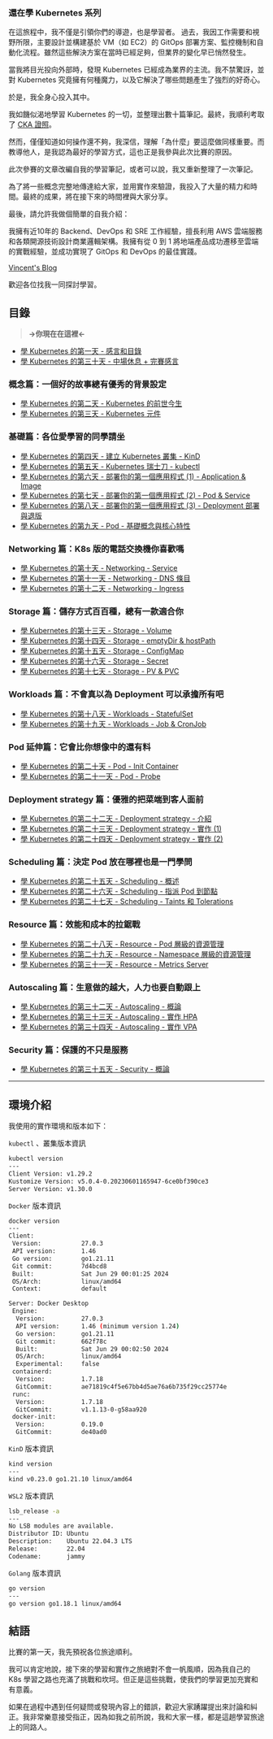 ### 還在學 Kubernetes 系列

在這旅程中，我不僅是引領你們的導遊，也是學習者。 過去，我因工作需要和視野所限，主要設計並構建基於 VM（如 EC2）的 GitOps 部署方案、監控機制和自動化流程。雖然這些解決方案在當時已經足夠，但業界的變化早已悄然發生。

當我將目光投向外部時，發現 Kubernetes 已經成為業界的主流。我不禁驚訝，並對 Kubernetes 究竟擁有何種魔力，以及它解決了哪些問題產生了強烈的好奇心。

於是，我全身心投入其中。

我如饑似渴地學習 Kubernetes 的一切，並整理出數十篇筆記。最終，我順利考取了 [CKA 證照](https://www.credly.com/badges/a90a989d-4443-46fd-b95c-8177a0c3f6b6/public_url)。

然而，僅僅知道如何操作還不夠，我深信，理解「為什麼」要這麼做同樣重要。而教導他人，是我認為最好的學習方式，這也正是我參與此次比賽的原因。

此次參賽的文章改編自我的學習筆記，或者可以說，我又重新整理了一次筆記。

為了將一些概念完整地傳達給大家，並用實作來驗證，我投入了大量的精力和時間。最終的成果，將在接下來的時間裡與大家分享。

最後，請允許我做個簡單的自我介紹：

我擁有近10年的 Backend、DevOps 和 SRE 工作經驗，擅長利用 AWS 雲端服務和各類開源技術設計商業邏輯架構。我擁有從 0 到 1 將地端產品成功遷移至雲端的實戰經驗，並成功實現了 GitOps 和 DevOps 的最佳實踐。

[Vincent's Blog](https://www.vinny987.xyz/)

歡迎各位找我一同探討學習。

## 目錄

> **->你現在在這裡<-**

- [學 Kubernetes 的第一天 - 感言和目錄](https://ithelp.ithome.com.tw/articles/10345136)
- [學 Kubernetes 的第三十天 - 中場休息 + 完賽感言](https://ithelp.ithome.com.tw/articles/10367505)

### 概念篇：一個好的故事總有優秀的背景設定

- [學 Kubernetes 的第二天 - Kubernetes 的前世今生](https://ithelp.ithome.com.tw/articles/10351721)
- [學 Kubernetes 的第三天 - Kubernetes 元件](https://ithelp.ithome.com.tw/articles/10352555)

### 基礎篇：各位愛學習的同學請坐

- [學 Kubernetes 的第四天 - 建立 Kubernetes 叢集 - KinD](https://ithelp.ithome.com.tw/articles/10353252)
- [學 Kubernetes 的第五天 - Kubernetes 瑞士刀 - kubectl](https://ithelp.ithome.com.tw/articles/10354022)
- [學 Kubernetes 的第六天 - 部署你的第一個應用程式 (1) - Application & Image](https://ithelp.ithome.com.tw/articles/10354676)
- [學 Kubernetes 的第七天 - 部署你的第一個應用程式 (2) - Pod & Service](https://ithelp.ithome.com.tw/articles/10355348)
- [學 Kubernetes 的第八天 - 部署你的第一個應用程式 (3) - Deployment 部署與退版](https://ithelp.ithome.com.tw/articles/10355959)
- [學 Kubernetes 的第九天 - Pod - 基礎概念與核心特性](https://ithelp.ithome.com.tw/articles/10356600)

### Networking 篇：K8s 版的電話交換機你喜歡嗎

- [學 Kubernetes 的第十天 - Networking - Service](https://ithelp.ithome.com.tw/articles/10357304)
- [學 Kubernetes 的第十一天 - Networking - DNS 條目](https://ithelp.ithome.com.tw/articles/10357932)
- [學 Kubernetes 的第十二天 - Networking - Ingress](https://ithelp.ithome.com.tw/articles/10358484)

### Storage 篇：儲存方式百百種，總有一款適合你

- [學 Kubernetes 的第十三天 - Storage - Volume](https://ithelp.ithome.com.tw/articles/10359109)
- [學 Kubernetes 的第十四天 - Storage - emptyDir & hostPath](https://ithelp.ithome.com.tw/articles/10359702)
- [學 Kubernetes 的第十五天 - Storage - ConfigMap](https://ithelp.ithome.com.tw/articles/10360270)
- [學 Kubernetes 的第十六天 - Storage - Secret](https://ithelp.ithome.com.tw/articles/10360842)
- [學 Kubernetes 的第十七天 - Storage - PV & PVC](https://ithelp.ithome.com.tw/articles/10361418)

### Workloads 篇：不會真以為 Deployment 可以承擔所有吧

- [學 Kubernetes 的第十八天 - Workloads - StatefulSet](https://ithelp.ithome.com.tw/articles/10361975)
- [學 Kubernetes 的第十九天 - Workloads - Job & CronJob](https://ithelp.ithome.com.tw/articles/10362541)

### Pod 延伸篇：它會比你想像中的還有料

- [學 Kubernetes 的第二十天 - Pod - Init Container](https://ithelp.ithome.com.tw/articles/10363089)
- [學 Kubernetes 的第二十一天 - Pod - Probe](https://ithelp.ithome.com.tw/articles/10363604)

### Deployment strategy 篇：優雅的把菜端到客人面前

- [學 Kubernetes 的第二十二天 - Deployment strategy - 介紹](https://ithelp.ithome.com.tw/articles/10364113)
- [學 Kubernetes 的第二十三天 - Deployment strategy - 實作 (1)](https://ithelp.ithome.com.tw/articles/10364603)
- [學 Kubernetes 的第二十四天 - Deployment strategy - 實作 (2)](https://ithelp.ithome.com.tw/articles/10365082)

### Scheduling 篇：決定 Pod 放在哪裡也是一門學問

- [學 Kubernetes 的第二十五天 - Scheduling - 概述](https://ithelp.ithome.com.tw/articles/10365099)
- [學 Kubernetes 的第二十六天 - Scheduling - 指派 Pod 到節點](https://ithelp.ithome.com.tw/articles/10365961)
- [學 Kubernetes 的第二十七天 - Scheduling - Taints 和 Tolerations](https://ithelp.ithome.com.tw/articles/10366348)

### Resource 篇：效能和成本的拉鋸戰

- [學 Kubernetes 的第二十八天 - Resource - Pod 層級的資源管理](https://ithelp.ithome.com.tw/articles/10366740)
- [學 Kubernetes 的第二十九天 - Resource - Namespace 層級的資源管理](https://ithelp.ithome.com.tw/articles/10367115)
- [學 Kubernetes 的第三十一天 - Resource - Metrics Server](https://ithelp.ithome.com.tw/articles/10367872)

### Autoscaling 篇：生意做的越大，人力也要自動跟上

- [學 Kubernetes 的第三十二天 - Autoscaling - 概論](https://ithelp.ithome.com.tw/articles/10368033)
- [學 Kubernetes 的第三十三天 - Autoscaling - 實作 HPA](https://ithelp.ithome.com.tw/articles/10368164)
- [學 Kubernetes 的第三十四天 - Autoscaling - 實作 VPA](https://ithelp.ithome.com.tw/articles/10368253)

### Security 篇：保護的不只是服務

- [學 Kubernetes 的第三十五天 - Security - 概論](https://ithelp.ithome.com.tw/articles/10368298)

---

## 環境介紹

我使用的實作環境和版本如下：

`kubectl` 、叢集版本資訊

```bash
kubectl version
---
Client Version: v1.29.2
Kustomize Version: v5.0.4-0.20230601165947-6ce0bf390ce3
Server Version: v1.30.0
```

`Docker` 版本資訊

```bash
docker version
---
Client:
 Version:           27.0.3
 API version:       1.46
 Go version:        go1.21.11
 Git commit:        7d4bcd8
 Built:             Sat Jun 29 00:01:25 2024
 OS/Arch:           linux/amd64
 Context:           default

Server: Docker Desktop
 Engine:
  Version:          27.0.3
  API version:      1.46 (minimum version 1.24)
  Go version:       go1.21.11
  Git commit:       662f78c
  Built:            Sat Jun 29 00:02:50 2024
  OS/Arch:          linux/amd64
  Experimental:     false
 containerd:
  Version:          1.7.18
  GitCommit:        ae71819c4f5e67bb4d5ae76a6b735f29cc25774e
 runc:
  Version:          1.7.18
  GitCommit:        v1.1.13-0-g58aa920
 docker-init:
  Version:          0.19.0
  GitCommit:        de40ad0
```

`KinD` 版本資訊

```bash
kind version
---
kind v0.23.0 go1.21.10 linux/amd64
```

`WSL2` 版本資訊

```bash
lsb_release -a
---
No LSB modules are available.
Distributor ID: Ubuntu
Description:    Ubuntu 22.04.3 LTS
Release:        22.04
Codename:       jammy
```

`Golang` 版本資訊

```bash
go version
---
go version go1.18.1 linux/amd64
```

## 結語

比賽的第一天，我先預祝各位旅途順利。

我可以肯定地說，接下來的學習和實作之旅絕對不會一帆風順，因為我自己的 K8s 學習之路也充滿了挑戰和坎坷。但正是這些挑戰，使我們的學習更加充實和有意義。

如果在過程中遇到任何疑問或發現內容上的錯誤，歡迎大家踴躍提出來討論和糾正。我非常樂意接受指正，因為如我之前所說，我和大家一樣，都是這趟學習旅途上的同路人。
